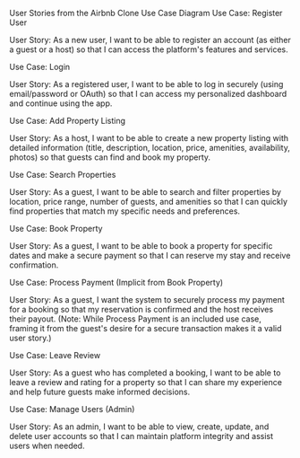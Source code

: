 User Stories from the Airbnb Clone Use Case Diagram
Use Case: Register User

User Story: As a new user, I want to be able to register an account (as either a guest or a host) so that I can access the platform's features and services.

Use Case: Login

User Story: As a registered user, I want to be able to log in securely (using email/password or OAuth) so that I can access my personalized dashboard and continue using the app.

Use Case: Add Property Listing

User Story: As a host, I want to be able to create a new property listing with detailed information (title, description, location, price, amenities, availability, photos) so that guests can find and book my property.

Use Case: Search Properties

User Story: As a guest, I want to be able to search and filter properties by location, price range, number of guests, and amenities so that I can quickly find properties that match my specific needs and preferences.

Use Case: Book Property

User Story: As a guest, I want to be able to book a property for specific dates and make a secure payment so that I can reserve my stay and receive confirmation.

Use Case: Process Payment (Implicit from Book Property)

User Story: As a guest, I want the system to securely process my payment for a booking so that my reservation is confirmed and the host receives their payout.
(Note: While Process Payment is an included use case, framing it from the guest's desire for a secure transaction makes it a valid user story.)

Use Case: Leave Review

User Story: As a guest who has completed a booking, I want to be able to leave a review and rating for a property so that I can share my experience and help future guests make informed decisions.

Use Case: Manage Users (Admin)

User Story: As an admin, I want to be able to view, create, update, and delete user accounts so that I can maintain platform integrity and assist users when needed.
